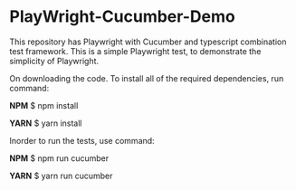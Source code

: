 # PlayWright-Cucumber-Demo

This repository has Playwright with Cucumber and typescript combination test framework.
This is a simple Playwright test, to demonstrate the simplicity of Playwright.

On downloading the code. To install all of the required dependencies, run command:

**NPM**
$ npm install 

**YARN**
$ yarn install

Inorder to run the tests, use command: 

**NPM**
$ npm run cucumber

**YARN**
$ yarn run cucumber



